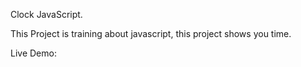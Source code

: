 Clock JavaScript.

This Project is training about javascript, this project shows you time.

Live Demo: 
